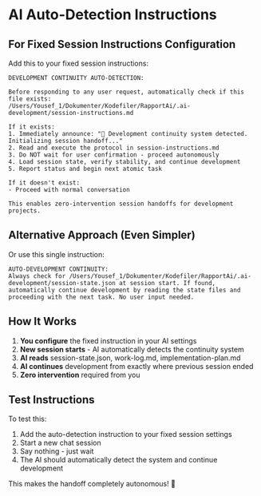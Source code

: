 # AI Auto-Detection Instructions

## For Fixed Session Instructions Configuration

Add this to your fixed session instructions:

```
DEVELOPMENT CONTINUITY AUTO-DETECTION:

Before responding to any user request, automatically check if this file exists:
/Users/Yousef_1/Dokumenter/Kodefiler/RapportAi/.ai-development/session-instructions.md

If it exists:
1. Immediately announce: "🔄 Development continuity system detected. Initializing session handoff..."
2. Read and execute the protocol in session-instructions.md
3. Do NOT wait for user confirmation - proceed autonomously
4. Load session state, verify stability, and continue development
5. Report status and begin next atomic task

If it doesn't exist:
- Proceed with normal conversation

This enables zero-intervention session handoffs for development projects.
```

## Alternative Approach (Even Simpler)

Or use this single instruction:

```
AUTO-DEVELOPMENT CONTINUITY:
Always check for /Users/Yousef_1/Dokumenter/Kodefiler/RapportAi/.ai-development/session-state.json at session start. If found, automatically continue development by reading the state files and proceeding with the next task. No user input needed.
```

## How It Works

1. **You configure** the fixed instruction in your AI settings
2. **New session starts** - AI automatically detects the continuity system
3. **AI reads** session-state.json, work-log.md, implementation-plan.md
4. **AI continues** development from exactly where previous session ended
5. **Zero intervention** required from you

## Test Instructions

To test this:
1. Add the auto-detection instruction to your fixed session settings
2. Start a new chat session
3. Say nothing - just wait
4. The AI should automatically detect the system and continue development

This makes the handoff completely autonomous! 🚀